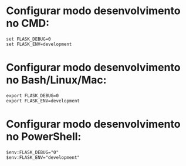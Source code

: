 
# Configurar modo desenvolvimento no CMD:

```
set FLASK_DEBUG=0
set FLASK_ENV=development
```

# Configurar modo desenvolvimento no Bash/Linux/Mac:

```
export FLASK_DEBUG=0
export FLASK_ENV=development
```

# Configurar modo desenvolvimento no PowerShell:

```
$env:FLASK_DEBUG="0"
$env:FLASK_ENV="development"
```
